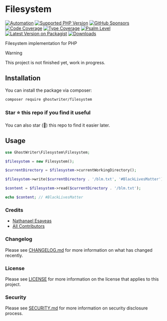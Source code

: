 # Filesystem

[![Automation](https://github.com/ghostwriter/filesystem/actions/workflows/automation.yml/badge.svg)](https://github.com/ghostwriter/filesystem/actions/workflows/automation.yml)
[![Supported PHP Version](https://badgen.net/packagist/php/ghostwriter/filesystem?color=8892bf)](https://www.php.net/supported-versions)
[![GitHub Sponsors](https://img.shields.io/github/sponsors/ghostwriter?label=Sponsor+@ghostwriter/filesystem&logo=GitHub+Sponsors)](https://github.com/sponsors/ghostwriter)
[![Code Coverage](https://codecov.io/gh/ghostwriter/filesystem/branch/main/graph/badge.svg)](https://codecov.io/gh/ghostwriter/filesystem)
[![Type Coverage](https://shepherd.dev/github/ghostwriter/filesystem/coverage.svg)](https://shepherd.dev/github/ghostwriter/filesystem)
[![Psalm Level](https://shepherd.dev/github/ghostwriter/filesystem/level.svg)](https://psalm.dev/docs/running_psalm/error_levels)
[![Latest Version on Packagist](https://badgen.net/packagist/v/ghostwriter/filesystem)](https://packagist.org/packages/ghostwriter/filesystem)
[![Downloads](https://badgen.net/packagist/dt/ghostwriter/filesystem?color=blue)](https://packagist.org/packages/ghostwriter/filesystem)

Filesystem implementation for PHP

> [!WARNING]
>
> This project is not finished yet, work in progress.

## Installation

You can install the package via composer:

``` bash
composer require ghostwriter/filesystem
```

### Star ⭐️ this repo if you find it useful

You can also star (🌟) this repo to find it easier later.

## Usage

```php
use GhostWriter\Filesystem\Filesystem;

$filesystem = new Filesystem();

$currentDirectory = $filesystem->currentWorkingDirectory();

$filesystem->write($currentDirectory . '/blm.txt', '#BlackLivesMatter');

$content = $filesystem->read($currentDirectory . '/blm.txt');

echo $content; // #BlackLivesMatter
```

### Credits

- [Nathanael Esayeas](https://github.com/ghostwriter)
- [All Contributors](https://github.com/ghostwriter/filesystem/contributors)

### Changelog

Please see [CHANGELOG.md](./CHANGELOG.md) for more information on what has changed recently.

### License

Please see [LICENSE](./LICENSE) for more information on the license that applies to this project.

### Security

Please see [SECURITY.md](./SECURITY.md) for more information on security disclosure process.
